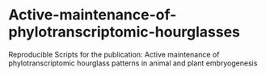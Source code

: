 Active-maintenance-of-phylotranscriptomic-hourglasses
=====================================================

Reproducible Scripts for the publication: Active maintenance of phylotranscriptomic hourglass patterns in animal and plant embryogenesis
